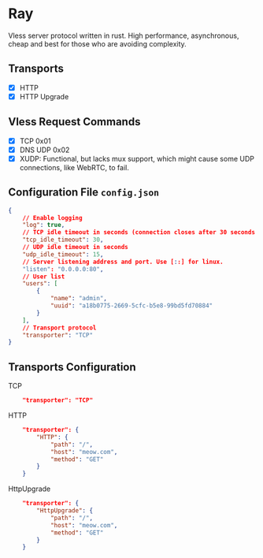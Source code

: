 # Ray

Vless server protocol written in rust. High performance, asynchronous, cheap and best for those who are avoiding complexity.

## Transports

- [x] HTTP
- [x] HTTP Upgrade

## Vless Request Commands

- [x] TCP 0x01
- [x] DNS UDP 0x02
- [x] XUDP: Functional, but lacks mux support, which might cause some UDP connections, like WebRTC, to fail.

## Configuration File `config.json`

```json
{
    // Enable logging
    "log": true,
    // TCP idle timeout in seconds (connection closes after 30 seconds of inactivity)
    "tcp_idle_timeout": 30,
    // UDP idle timeout in seconds
    "udp_idle_timeout": 15,
    // Server listening address and port. Use [::] for linux.
    "listen": "0.0.0.0:80",
    // User list
    "users": [
        {
            "name": "admin",
            "uuid": "a18b0775-2669-5cfc-b5e8-99bd5fd70884"
        }
    ],
    // Transport protocol
    "transporter": "TCP"
}
```

## Transports Configuration

TCP

```json
    "transporter": "TCP"
```

HTTP

```json
    "transporter": {
        "HTTP": {
            "path": "/",
            "host": "meow.com",
            "method": "GET"
        }
    }
```

HttpUpgrade

```json
    "transporter": {
        "HttpUpgrade": {
            "path": "/",
            "host": "meow.com",
            "method": "GET"
        }
    }
```
